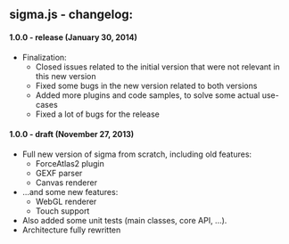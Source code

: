 ## sigma.js - changelog:

#### 1.0.0 - release (January 30, 2014)

 - Finalization:
   * Closed issues related to the initial version that were not relevant in this new version
   * Fixed some bugs in the new version related to both versions
   * Added more plugins and code samples, to solve some actual use-cases
   * Fixed a lot of bugs for the release

#### 1.0.0 - draft (November 27, 2013)

 - Full new version of sigma from scratch, including old features:
   * ForceAtlas2 plugin
   * GEXF parser
   * Canvas renderer
 - ...and some new features:
   * WebGL renderer
   * Touch support
 - Also added some unit tests (main classes, core API, ...).
 - Architecture fully rewritten
